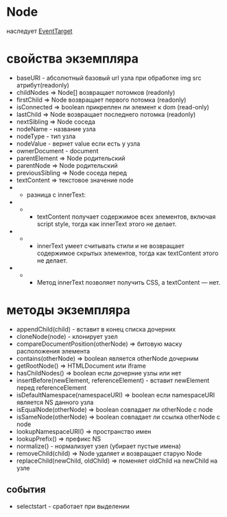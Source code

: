 # Node

наследует [EventTarget](./event-target-interface.md)

# свойства экземпляра

- baseURI - абсолютный базовый url узла при обработке img src атрибут(readonly)
- childNodes ⇒ Node[] возвращает потомков (readonly)
- firstChild ⇒ Node возвращает первого потомка (readonly)
- isConnected ⇒ boolean прикреплен ли элемент к dom (read-only)
- lastChild ⇒ Node возвращает последнего потомка (readonly)
- nextSibling ⇒ Node соседа
- nodeName - название узла
- nodeType - тип узла
- nodeValue - вернет value если есть у узла
- ownerDocument - document
- parentElement ⇒ Node родительский
- parentNode ⇒ Node родительский
- previousSibling ⇒ Node соседа перед
- textContent ⇒ текстовое значение node
- - разница с innerText:
- - - textContent получает содержимое всех элементов, включая script style, тогда как innerText этого не делает.
- - - innerText умеет считывать стили и не возвращает содержимое скрытых элементов, тогда как textContent этого не делает.
- - - Метод innerText позволяет получить CSS, а textContent — нет.

# методы экземпляра

- appendChild(child) - вставит в конец списка дочерних
- cloneNode(node) - клонирует узел
- compareDocumentPosition(otherNode) ⇒ битовую маску расположения элемента
- contains(otherNode) ⇒ boolean является otherNode дочерним
- getRootNode() ⇒ HTMLDocument или iframe
- hasChildNodes() ⇒ boolean если дочерние узлы или нет
- insertBefore(newElement, referenceElement) - вставит newElement перед referenceElement
- isDefaultNamespace(namespaceURI) ⇒ boolean если namespaceURI является NS данного узла
- isEqualNode(otherNode) ⇒ boolean совпадает ли otherNode с node
- isSameNode(otherNode) ⇒ boolean совпадает ли ссылка otherNode с node
- lookupNamespaceURI() ⇒ пространство имен
- lookupPrefix() ⇒ префикс NS
- normalize() - нормализует узел (убирает пустые имена)
- removeChild(child) ⇒ Node удаляет и возвращает старую Node
- replaceChild(newChild, oldChild) ⇒ поменяет oldChild на newChild на узле

## события

- selectstart - сработает при выделении
